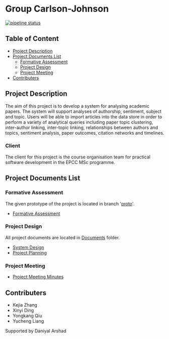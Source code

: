 # Group Carlson-Johnson
[![pipeline status](https://git.ecdf.ed.ac.uk/psd2324/Carlson-Johnson/badges/main/pipeline.svg)](https://git.ecdf.ed.ac.uk/psd2324/Carlson-Johnson/-/commits/main)

## Table of Content

- [Project Description](#project-description)
- [Project Documents List](#project-documents-list)
  - [Formative Assessment](#formative-assessment)
  - [Project Design](#project-design)
  - [Project Meeting](#project-meeting)
- [Contributers](#contributers)

## Project Description

The aim of this project is to develop a system for analysing academic papers. The system will support analyses of authorship, sentiment, subject and topic. Users will be able to import articles into the data store in order to perform a variety of analytical queries including paper topic clustering, inter-author linking, inter-topic linking, relationships between authors and topics, sentiment analysis, paper outcomes, citation networks and timelines.

### Client
The client for this project is the course organisation team for practical software development in the EPCC MSc programme.

## Project Documents List

### Formative Assessment

The given prototype of the project is located in branch '[proto](https://git.ecdf.ed.ac.uk/psd2324/Carlson-Johnson/-/tree/proto)'.

- [Formative Assessment](https://git.ecdf.ed.ac.uk/psd2324/Carlson-Johnson/-/blob/proto/README.md)

### Project Design

All project documents are located in [Documents](/Documents/) folder.

- [System Design](/Documents/Design.md)
- [Project Planning](/Documents/Plan.md)

### Project Meeting

- [Project Meeting Minutes](https://git.ecdf.ed.ac.uk/psd2324/Carlson-Johnson/-/wikis/Meeting-Minutes)


## Contributers

- Kejia Zhang
- Xinyi Ding
- Yongkang Qiu
- Yucheng Liang

Supported by Daniyal Arshad
